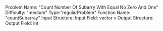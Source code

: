 Problem Name: "Count Number Of Subarry With Equal No Zero And One"
Difficulty: "medium"
Type:"regularProblem"
Function Name: "countSubarray"
Input Structure:
Input Field: vector<int> v
Output Structure:
Output Field: int
